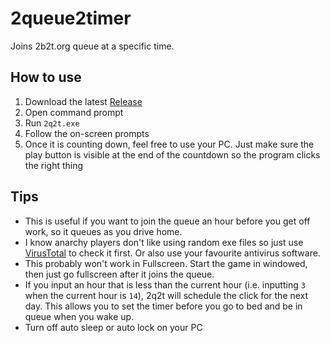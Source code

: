 # 2queue2timer
Joins 2b2t.org queue at a specific time.

## How to use

1. Download the latest [Release](https://github.com/tycrek/2queue2timer/releases)
2. Open command prompt
3. Run `2q2t.exe`
4. Follow the on-screen prompts
5. Once it is counting down, feel free to use your PC. Just make sure the play button is visible at the end of the countdown so the program clicks the right thing

## Tips

- This is useful if you want to join the queue an hour before you get off work, so it queues as you drive home.
- I know anarchy players don't like using random exe files so just use [VirusTotal](https://www.virustotal.com/gui/) to check it first. Or also use your favourite antivirus software.
- This probably won't work in Fullscreen. Start the game in windowed, then just go fullscreen after it joins the queue.
- If you input an hour that is less than the current hour (i.e. inputting `3` when the current hour is `14`), 2q2t will schedule the click for the next day. This allows you to set the timer before you go to bed and be in queue when you wake up.
- Turn off auto sleep or auto lock on your PC
